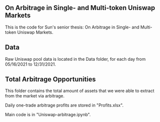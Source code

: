 ## On Arbitrage in Single- and Multi-token Uniswap Markets

This is the code for Sun's senior thesis: On Arbitrage in Single- and Multi-token Uniswap Markets.

## Data

Raw Uniswap pool data is located in the Data folder, for each day from 05/16/2021 to 12/31/2021.

## Total Arbitrage Opportunities

This folder contains the total amount of assets that we were able to extract from the market via arbitrage. 

Daily one-trade arbitrage profits are stored in "Profits.xlsx".

Main code is in "Uniswap-arbitrage.ipynb".
